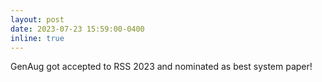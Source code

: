 ```yaml
---
layout: post
date: 2023-07-23 15:59:00-0400
inline: true
---
```


GenAug got accepted to RSS 2023 and nominated as best system paper!